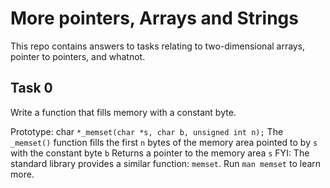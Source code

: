 # More pointers, Arrays and Strings
This repo contains answers to tasks relating to two-dimensional arrays, pointer to pointers,  and whatnot.

## Task 0
Write a function that fills memory with a constant byte.

Prototype: char `*_memset(char *s, char b, unsigned int n);`
The `_memset()` function fills the first `n` bytes of the memory area pointed to by `s` with the constant byte `b`
Returns a pointer to the memory area `s`
FYI: The standard library provides a similar function: `memset`. Run `man memset` to learn more.
